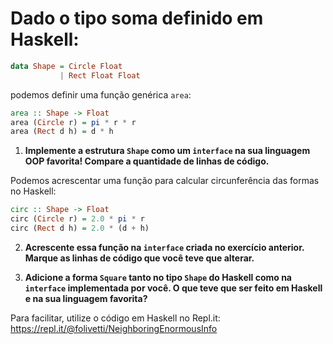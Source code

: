 # Dado o tipo soma definido em Haskell:

```haskell
data Shape = Circle Float
           | Rect Float Float
```

podemos definir uma função genérica `area`:

```haskell
area :: Shape -> Float
area (Circle r) = pi * r * r
area (Rect d h) = d * h
```

1. **Implemente a estrutura `Shape` como um `interface` na sua linguagem OOP favorita! Compare a quantidade de linhas de código.**

Podemos acrescentar uma função para calcular circunferência das formas no Haskell:

```haskell
circ :: Shape -> Float
circ (Circle r) = 2.0 * pi * r
circ (Rect d h) = 2.0 * (d + h)
```

2. **Acrescente essa função na `interface` criada no exercício anterior. Marque as linhas de código que você teve que alterar.**

3. **Adicione a forma `Square` tanto no tipo `Shape` do Haskell como na `interface` implementada por você. O que teve que ser feito em Haskell e na sua linguagem favorita?**

Para facilitar, utilize o código em Haskell no Repl.it: https://repl.it/@folivetti/NeighboringEnormousInfo
